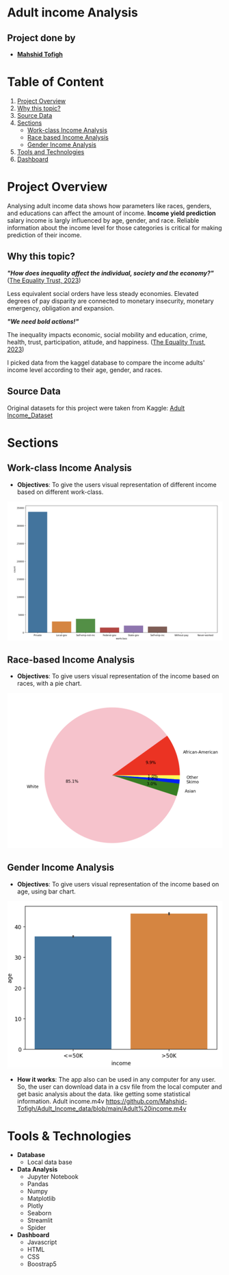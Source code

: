 # Adult income Analysis
## Project done by
- **[Mahshid Tofigh](https://github.com/Mahshid-Tofigh)**
# Table of Content
1. [Project Overview](#Project-Overview)
2. [Why this topic?](#why-this-topic?)
2. [Source Data](#Source-Data)
4. [Sections](#Sections)
    - [Work-class Income Analysis](#Work-class-income-analysis)
    - [Race based Income Analysis](#racial-income-analysis)
    - [Gender Income Analysis](#gender-income-analysis)
5. [Tools and Technologies](#tools-and-technologies)
6. [Dashboard](#Dashboard)
   
# Project Overview
Analysing adult income data shows how parameters like races, genders, and educations can affect the amount of income.
**Income yield prediction** salary income is largly influenced by age, gender, and race. Reliable information about the income level for those categories is critical for making prediction of their income.

## Why this topic?
***"How does inequality affect the individual, society and the economy?"*** ([The Equality Trust, 2023](https://equalitytrust.org.uk/about-inequality/impacts#:~:text=Less%20equal%20societies%20have%20less,financial%20crisis%2C%20debt%20and%20inflation.))

Less equivalent social orders have less steady economies. Elevated degrees of pay disparity are connected to monetary insecurity, monetary emergency, obligation and expansion.

***"We need bold actions!"***  

The inequality impacts economic, social mobility and education, crime, health, trust, participation, atitude, and happiness. ([The Equality Trust, 2023]([https://www.fao.org/state-of-food-security-nutrition/en/](https://equalitytrust.org.uk/about-inequality/impacts#:~:text=Less%20equal%20societies%20have%20less,financial%20crisis%2C%20debt%20and%20inflation.)https://equalitytrust.org.uk/about-inequality/impacts#:~:text=Less%20equal%20societies%20have%20less,financial%20crisis%2C%20debt%20and%20inflation.))

I picked data from the kaggel database to compare the income adults' income level according to their age, gender, and races.


## Source Data
Original datasets for this project were taken from Kaggle: [Adult Income_Dataset](https://www.kaggle.com/datasets/wenruliu/adult-income-dataset)
# Sections
## Work-class Income Analysis
- **Objectives**: To give the users visual representation of different income based on different work-class.
<p align="center">
  <img src="https://github.com/Mahshid-Tofigh/Adult_Income_data/blob/main/Work-class.png"
  width="600" 
  height=auto class="rounded">
</p>

## Race-based Income Analysis
- **Objectives**: To give users visual representation of the income based on races, with a pie chart.
<p align="center">
  <img src="https://github.com/Mahshid-Tofigh/Adult_Income_data/blob/main/Race-income.png"
  width="600" 
  height=auto class="rounded">
</p>

## Gender Income Analysis
- **Objectives**: To give users visual representation of the income based on age, using bar chart.
<p align="center">
  <img src="https://github.com/Mahshid-Tofigh/Adult_Income_data/blob/main/Age-income.png"
  width="600" 
  height=auto class="rounded">
</p>

- **How it works**: The app also can be used in any computer for any user. So, the user can download data in a csv file from the local computer and get basic analysis about the data. like getting some statistical information.
Adult income.m4v
https://github.com/Mahshid-Tofigh/Adult_Income_data/blob/main/Adult%20income.m4v

# Tools & Technologies
- **Database**
    - Local data base
- **Data Analysis**
    - Jupyter Notebook
    - Pandas
    - Numpy
    - Matplotlib
    - Plotly
    - Seaborn
    - Streamlit
    - Spider
- **Dashboard**
    - Javascript
    - HTML
    - CSS
    - Boostrap5
